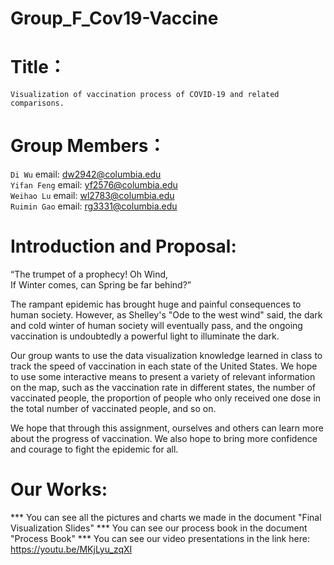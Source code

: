 Group_F_Cov19-Vaccine
====  

# Title：
`Visualization of vaccination process of COVID-19 and related comparisons.`

# Group Members：
`Di Wu`  email: dw2942@columbia.edu  <br>
`Yifan Feng`  email: yf2576@columbia.edu  <br>
`Weihao Lu`  email: wl2783@columbia.edu  <br>
`Ruimin Gao`  email: rg3331@columbia.edu  <br>

# Introduction and Proposal:
“The trumpet of a prophecy! Oh Wind,  <br>
If Winter comes, can Spring be far behind?”

The rampant epidemic has brought huge and painful consequences to human society. However, as Shelley's "Ode to the west wind" said, the dark and cold winter of human society will eventually pass, and the ongoing vaccination is undoubtedly a powerful light to illuminate the dark.

Our group wants to use the data visualization knowledge learned in class to track the speed of vaccination in each state of the United States. We hope to use some interactive means to present a variety of relevant information on the map, such as the vaccination rate in different states, the number of vaccinated people, the proportion of people who only received one dose in the total number of vaccinated people, and so on.

We hope that through this assignment, ourselves and others can learn more about the progress of vaccination. We also hope to bring more confidence and courage to fight the epidemic for all.

# Our Works:

*** You can see all the pictures and charts we made in the document "Final Visualization Slides"
*** You can see our process book in the document "Process Book"
*** You can see our video presentations in the link here: https://youtu.be/MKjLyu_zqXI
